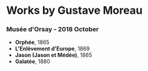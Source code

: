 # Works by Gustave Moreau
    
### Musée d'Orsay - 2018 October 
- **Orphée**, 1865
- **L'Enlèvement d'Europe**, 1869
- **Jason (Jason et Médée)**, 1865
- **Galatée**, 1880
